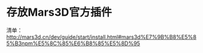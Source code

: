 # 存放Mars3D官方插件

清单：http://mars3d.cn/dev/guide/start/install.html#mars3d%E7%9B%B8%E5%85%B3npm%E5%8C%85%E6%B8%85%E5%8D%95
